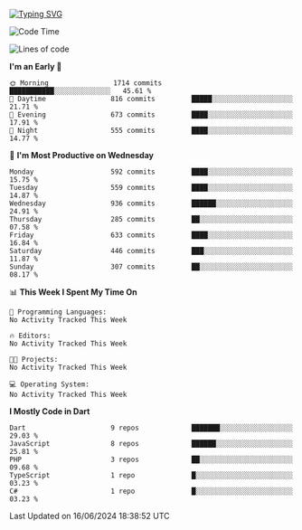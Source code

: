 
<a href="https://git.io/typing-svg"><img src="https://readme-typing-svg.demolab.com?font=Source+Code+Pro&pause=1000&random=false&width=435&lines=Hey+%F0%9F%A5%B6+iam+Yaskraz" alt="Typing SVG" /></a>
<!--START_SECTION:waka-->
![Code Time](http://img.shields.io/badge/Code%20Time-270%20hrs%2045%20mins-blue)

![Lines of code](https://img.shields.io/badge/From%20Hello%20World%20I%27ve%20Written-1.6%20million%20lines%20of%20code-blue)

**I'm an Early 🐤** 

```text
🌞 Morning                1714 commits        ███████████░░░░░░░░░░░░░░   45.61 % 
🌆 Daytime                816 commits         █████░░░░░░░░░░░░░░░░░░░░   21.71 % 
🌃 Evening                673 commits         ████░░░░░░░░░░░░░░░░░░░░░   17.91 % 
🌙 Night                  555 commits         ████░░░░░░░░░░░░░░░░░░░░░   14.77 % 
```
📅 **I'm Most Productive on Wednesday** 

```text
Monday                   592 commits         ████░░░░░░░░░░░░░░░░░░░░░   15.75 % 
Tuesday                  559 commits         ████░░░░░░░░░░░░░░░░░░░░░   14.87 % 
Wednesday                936 commits         ██████░░░░░░░░░░░░░░░░░░░   24.91 % 
Thursday                 285 commits         ██░░░░░░░░░░░░░░░░░░░░░░░   07.58 % 
Friday                   633 commits         ████░░░░░░░░░░░░░░░░░░░░░   16.84 % 
Saturday                 446 commits         ███░░░░░░░░░░░░░░░░░░░░░░   11.87 % 
Sunday                   307 commits         ██░░░░░░░░░░░░░░░░░░░░░░░   08.17 % 
```


📊 **This Week I Spent My Time On** 

```text
💬 Programming Languages: 
No Activity Tracked This Week

🔥 Editors: 
No Activity Tracked This Week

🐱‍💻 Projects: 
No Activity Tracked This Week

💻 Operating System: 
No Activity Tracked This Week
```

**I Mostly Code in Dart** 

```text
Dart                     9 repos             ███████░░░░░░░░░░░░░░░░░░   29.03 % 
JavaScript               8 repos             ██████░░░░░░░░░░░░░░░░░░░   25.81 % 
PHP                      3 repos             ██░░░░░░░░░░░░░░░░░░░░░░░   09.68 % 
TypeScript               1 repo              █░░░░░░░░░░░░░░░░░░░░░░░░   03.23 % 
C#                       1 repo              █░░░░░░░░░░░░░░░░░░░░░░░░   03.23 % 
```




 Last Updated on 16/06/2024 18:38:52 UTC
<!--END_SECTION:waka-->
